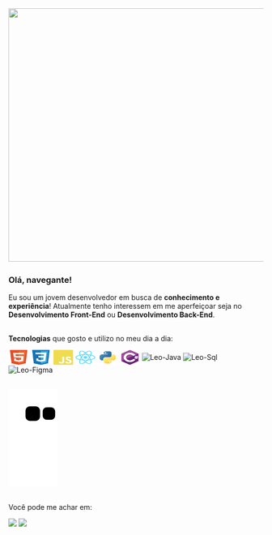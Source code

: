 <img src="https://user-images.githubusercontent.com/79671553/200138080-accb3fcf-7f48-4588-aac5-823363f5e34b.jpeg" width="800" height="500"/>

### Olá, navegante!

Eu sou um jovem desenvolvedor em busca de **conhecimento e experiência**! 
Atualmente tenho interessem em me aperfeiçoar seja no **Desenvolvimento Front-End** ou **Desenvolvimento Back-End**.


##

**Tecnologias** que gosto e utilizo no meu dia a dia:
<div> 
  <img align="center" alt="Leo-HTML" height="30" width="40" src="https://raw.githubusercontent.com/devicons/devicon/master/icons/html5/html5-original.svg">
  <img align="center" alt="Leo-CSS" height="30" width="40" src="https://raw.githubusercontent.com/devicons/devicon/master/icons/css3/css3-original.svg">
    <img align="center" alt="Leo-Js" height="30" width="40" src="https://raw.githubusercontent.com/devicons/devicon/master/icons/javascript/javascript-plain.svg">
      <img align="center" alt="Leo-React" height="30" width="40" src="https://raw.githubusercontent.com/devicons/devicon/master/icons/react/react-original.svg">
  <img align="center" alt="Leo-Python" height="30" width="40" src="https://raw.githubusercontent.com/devicons/devicon/master/icons/python/python-original.svg">
  <img align="center" alt="Leo-Csharp" height="30" width="40" src="https://raw.githubusercontent.com/devicons/devicon/master/icons/csharp/csharp-original.svg">
  <img align="center" alt="Leo-Java" height="30" width="40" src="https://cdn.jsdelivr.net/gh/devicons/devicon/icons/java/java-original.svg" />         
<img align="center" alt="Leo-Sql" height="30" width="40"  src="https://cdn.jsdelivr.net/gh/devicons/devicon/icons/mysql/mysql-original.svg" />
<img  align="center" alt="Leo-Figma" height="30" width="40"src="https://cdn.jsdelivr.net/gh/devicons/devicon/icons/figma/figma-original.svg" />
          
  </div>  
  
  ##
   
  ![snake animation](https://github.com/CyborgLeunardu/CyborgLeunardu/blob/output/github-contribution-grid-snake.svg)
 <div>
  
  ##
Você pode me achar em: 
 
 <a href = "mailto:leonardonerycastilho@gmail.com"><img src="https://img.shields.io/badge/Gmail-D14836?style=for-the-badge&logo=gmail&logoColor=white" target="_blank"></a>
  <a href="https://www.linkedin.com/in/leonardonerycastilho/" target="_blank"><img src="https://img.shields.io/badge/-LinkedIn-%230077B5?style=for-the-badge&logo=linkedin&logoColor=white" target="_blank"></a> 
  
  ##
  

